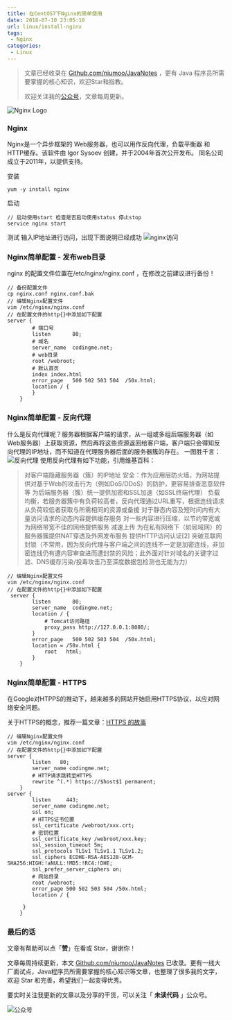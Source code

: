 ```yaml
---
title: 在CentOS7下Nginx的简单使用
date: 2018-07-10 23:05:10
url: linux/install-nginx
tags:
 - Nginx
categories:
 - Linux
---
```


> 文章已经收录在 [Github.com/niumoo/JavaNotes](https://github.com/niumoo/JavaNotes) ，更有 Java 程序员所需要掌握的核心知识，欢迎Star和指教。
>
> 欢迎关注我的[公众号](https://github.com/niumoo/JavaNotes#%E5%85%AC%E4%BC%97%E5%8F%B7)，文章每周更新。

<!-- ![Nginx Logo](https://cdn.jsdelivr.net/gh/niumoo/cdn-assets/2019/c4f4c4d1ee971b2faa3ee4d504837a18.jpg)-->
![Nginx Logo](https://cdn.jsdelivr.net/gh/niumoo/cdn-assets/2019/060ce880b9ad8d2688139d38ce01b355.jpg)
### Nginx
Nginx是一个异步框架的 Web服务器，也可以用作反向代理，负载平衡器 和 HTTP缓存。该软件由 Igor Sysoev 创建，并于2004年首次公开发布。 同名公司成立于2011年，以提供支持。

安装
```shell
yum -y install nginx
```
启动
```shell
// 启动使用start 检查是否启动使用status 停止stop
service nginx start
```
<!-- more -->
测试
输入IP地址进行访问，出现下图说明已经成功
![nginx访问](https://cdn.jsdelivr.net/gh/niumoo/cdn-assets/2019/cd56f7d9e0b1df3d6bf1e9e668d09cf9.jpg)

### Nginx简单配置 - 发布web目录
nginx 的配置文件位置在/etc/nginx/nginx.conf ，在修改之前建议进行备份！
```shell
// 备份配置文件
cp nginx.conf nginx.conf.bak
// 编辑Nginx配置文件
vim /etc/nginx/nginx.conf
// 在配置文件的http{}中添加如下配置
server {
		# 端口号
		listen       80;
		# 域名
		server_name  codingme.net;
		# web目录
		root /webroot;
		# 默认首页
		index index.html
		error_page   500 502 503 504  /50x.html;
		location / {
		}
    }
```
### Nginx简单配置 - 反向代理

什么是反向代理呢？服务器根据客户端的请求，从一组或多组后端服务器（如Web服务器）上获取资源，然后再将这些资源返回给客户端，客户端只会得知反向代理的IP地址，而不知道在代理服务器后面的服务器簇的存在。
一图胜千言：
![反向代理](https://cdn.jsdelivr.net/gh/niumoo/cdn-assets/2019/ed853d7219f3414a1676b0e411e40018.png)
使用反向代理有如下功能，引用维基百科：

> 对客户端隐藏服务器（簇）的IP地址
> 安全：作为应用层防火墙，为网站提供对基于Web的攻击行为（例如DoS/DDoS）的防护，更容易排查恶意软件等
> 为后端服务器（簇）统一提供加密和SSL加速（如SSL终端代理）
> 负载均衡，若服务器簇中有负荷较高者，反向代理通过URL重写，根据连线请求从负荷较低者获取与所需相同的资源或备援
> 对于静态内容及短时间内有大量访问请求的动态内容提供缓存服务
> 对一些内容进行压缩，以节约带宽或为网络带宽不佳的网络提供服务
> 减速上传
> 为在私有网络下（如局域网）的服务器簇提供NAT穿透及外网发布服务
> 提供HTTP访问认证[2]
> 突破互联网封锁（不常用，因为反向代理与客户端之间的连线不一定是加密连线，非加密连线仍有遭内容审查进而遭封禁的风险；此外面对针对域名的关键字过滤、DNS缓存污染/投毒攻击乃至深度数据包检测也无能为力）

```shell
// 编辑Nginx配置文件
vim /etc/nginx/nginx.conf
// 在配置文件的http{}中添加如下配置
 server {
        listen       80;
        server_name  codingme.net;
        location / {
			# Tomcat访问路径
            proxy_pass http://127.0.0.1:8080/;
        }
        error_page   500 502 503 504  /50x.html;
        location = /50x.html {
            root   html;
        }        
    }  
```
### Nginx简单配置 - HTTPS
在Google对HTPPS的推动下，越来越多的网站开始启用HTTPS协议，以应对网络安全问题。

关于HTTPS的概念，推荐一篇文章：[HTTPS 的故事](https://qianduan.group/posts/5a6560b00cf6b624d2239c6f)

```shell
// 编辑Nginx配置文件
vim /etc/nginx/nginx.conf
// 在配置文件的http{}中添加如下配置
server {
		listen   80;
		server_name codingme.net;
		# HTTP请求跳转至HTTPS
        rewrite ^(.*) https://$host$1 permanent;
    }	
server {
        listen     443;
        server_name codingme.net;
        ssl on;
		# HTTPS证书位置
        ssl_certificate /webroot/xxx.crt; 
		# 密钥位置
        ssl_certificate_key /webroot/xxx.key; 
        ssl_session_timeout 5m;
        ssl_protocols TLSv1 TLSv1.1 TLSv1.2; 
        ssl_ciphers ECDHE-RSA-AES128-GCM-SHA256:HIGH:!aNULL:!MD5:!RC4:!DHE;
        ssl_prefer_server_ciphers on;
		# 网站目录
        root /webroot;
		error_page 500 502 503 504 /50x.html;
		location / {

	 }
    }
```

### 最后的话

文章有帮助可以点「**赞**」在看或 Star，谢谢你！

文章每周持续更新，本文 [Github.com/niumoo/JavaNotes](https://github.com/niumoo/JavaNotes) 已收录。更有一线大厂面试点，Java程序员所需要掌握的核心知识等文章，也整理了很多我的文字，欢迎 Star 和完善，希望我们一起变得优秀。

要实时关注我更新的文章以及分享的干货，可以关注「 **未读代码** 」公众号。

![公众号](https://camo.githubusercontent.com/a2cbbcea06fb6653b2e0dc25acff3bf0d525a218/68747470733a2f2f63646e2e6a7364656c6976722e6e65742f67682f6e69756d6f6f2f63646e2d6173736574732f776562696e666f2f77656978696e2d7075626c69632e6a7067)